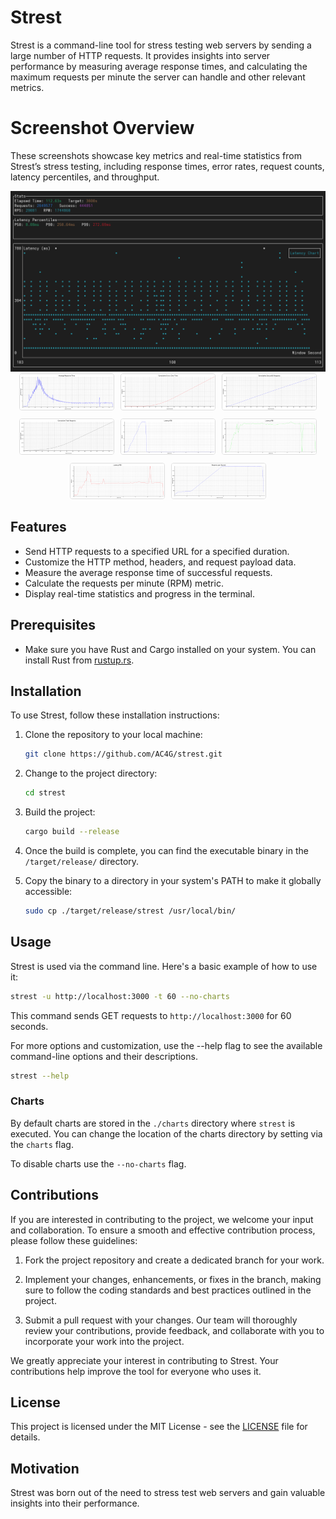 # Strest

Strest is a command-line tool for stress testing web servers by sending a large number of HTTP requests. It provides insights into server performance by measuring average response times, and calculating the maximum requests per minute the server can handle and other relevant metrics.

# Screenshot Overview  
These screenshots showcase key metrics and real-time statistics from Strest’s stress testing, including response times, error rates, request counts, latency percentiles, and throughput.

<div style="text-align: center;">
  <img src="docs/screenshot.png" alt="CLI Screenshot" width="1000" />
</div>

<div style="display: flex; flex-wrap: wrap; gap: 10px; justify-content: center; max-width: 1000px; margin: 0 auto;">
  <div>
    <a href="docs/average_response_time.png" target="_blank">
      <img src="docs/average_response_time.png" alt="Average Response Time" width="150" style="border: 1px solid #ddd; border-radius: 4px;" />
    </a>
  </div>
  <div>
    <a href="docs/cumulative_error_rate.png" target="_blank">
      <img src="docs/cumulative_error_rate.png" alt="Cumulative Error Rate" width="150" style="border: 1px solid #ddd; border-radius: 4px;" />
    </a>
  </div>
  <div>
    <a href="docs/cumulative_successful_requests.png" target="_blank">
      <img src="docs/cumulative_successful_requests.png" alt="Cumulative Successful Requests" width="150" style="border: 1px solid #ddd; border-radius: 4px;" />
    </a>
  </div>
  <div>
    <a href="docs/cumulative_total_requests.png" target="_blank">
      <img src="docs/cumulative_total_requests.png" alt="Cumulative Total Requests" width="150" style="border: 1px solid #ddd; border-radius: 4px;" />
    </a>
  </div>
  <div>
    <a href="docs/latency_percentiles_P50.png" target="_blank">
      <img src="docs/latency_percentiles_P50.png" alt="Latency Percentiles P50" width="150" style="border: 1px solid #ddd; border-radius: 4px;" />
    </a>
  </div>
  <div>
    <a href="docs/latency_percentiles_P90.png" target="_blank">
      <img src="docs/latency_percentiles_P90.png" alt="Latency Percentiles P90" width="150" style="border: 1px solid #ddd; border-radius: 4px;" />
    </a>
  </div>
  <div>
    <a href="docs/latency_percentiles_P99.png" target="_blank">
      <img src="docs/latency_percentiles_P99.png" alt="Latency Percentiles P99" width="150" style="border: 1px solid #ddd; border-radius: 4px;" />
    </a>
  </div>
  <div>
    <a href="docs/requests_per_second.png" target="_blank">
      <img src="docs/requests_per_second.png" alt="Requests Per Second" width="150" style="border: 1px solid #ddd; border-radius: 4px;" />
    </a>
  </div>
</div>

## Features

- Send HTTP requests to a specified URL for a specified duration.
- Customize the HTTP method, headers, and request payload data.
- Measure the average response time of successful requests.
- Calculate the requests per minute (RPM) metric.
- Display real-time statistics and progress in the terminal.

## Prerequisites

- Make sure you have Rust and Cargo installed on your system. You can install Rust from [rustup.rs](https://rustup.rs/).

## Installation

To use Strest, follow these installation instructions:

1. Clone the repository to your local machine:

    ```bash
    git clone https://github.com/AC4G/strest.git
    ```

2. Change to the project directory:

    ```bash
    cd strest
    ```

3. Build the project:

    ```bash
    cargo build --release
    ```

4. Once the build is complete, you can find the executable binary in the `/target/release/` directory.

5. Copy the binary to a directory in your system's PATH to make it globally accessible:

    ```bash
    sudo cp ./target/release/strest /usr/local/bin/
    ```

## Usage

Strest is used via the command line. Here's a basic example of how to use it:

```bash
strest -u http://localhost:3000 -t 60 --no-charts
```

This command sends GET requests to `http://localhost:3000` for 60 seconds.

For more options and customization, use the --help flag to see the available command-line options and their descriptions.

```bash
strest --help
```

### Charts

By default charts are stored in the `./charts` directory where `strest` is executed. You can change the location of the charts directory by setting via the `charts` flag.

To disable charts use the `--no-charts` flag.

## Contributions

If you are interested in contributing to the project, we welcome your input and collaboration. To ensure a smooth and effective contribution process, please follow these guidelines:

1. Fork the project repository and create a dedicated branch for your work.

2. Implement your changes, enhancements, or fixes in the branch, making sure to follow the coding standards and best practices outlined in the project.

3. Submit a pull request with your changes. Our team will thoroughly review your contributions, provide feedback, and collaborate with you to incorporate your work into the project.

We greatly appreciate your interest in contributing to Strest. Your contributions help improve the tool for everyone who uses it.

## License

This project is licensed under the MIT License - see the [LICENSE](LICENSE) file for details.

## Motivation 

Strest was born out of the need to stress test web servers and gain valuable insights into their performance.
